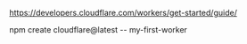 

https://developers.cloudflare.com/workers/get-started/guide/

npm create cloudflare@latest -- my-first-worker
